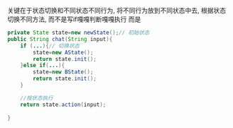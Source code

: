关键在于状态切换和不同状态不同行为, 将不同行为放到不同状态中去, 根据状态切换不同方法, 而不是写if嘎嘎判断嘎嘎执行
而是
```java
private State state=new newState();// 初始状态
public String chat(String input){
	if (...){// 切换状态
		state=new AState();
		return state.init();
	}else if(...){
		state=new BState();
		return state.init();
	}

	//按状态执行
	return state.action(input);
	
}

```
